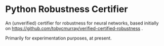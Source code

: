 # Python Robustness Certifier

An (unverified) certifier for robustness for neural networks, based initially on
https://github.com/tobycmurray/verified-certified-robustness .

Primarily for experimentation purposes, at present.